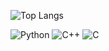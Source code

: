 ![Top Langs](https://github-readme-stats.vercel.app/api/top-langs/?username=aricher1&layout=compact)

![Python](https://img.shields.io/badge/Python-70%25-blue)
![C++](https://img.shields.io/badge/C++-20%25-orange)
![C](https://img.shields.io/badge/C-10%25-lightgrey)

